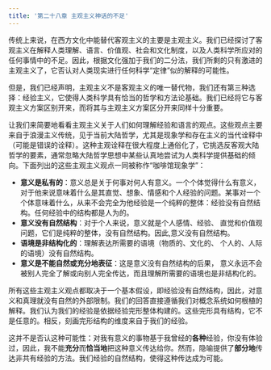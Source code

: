 ```yaml
---
title: '第二十八章 主观主义神话的不足'
---
```


传统上来说，在西方文化中能替代客观主义的主要是主观主义。我们已经探讨了客观主义在解释人类理解、语言、价值观、社会和文化制度，以及人类科学所应对的任何事情中的不足。因此，根据文化强加于我们的二分法，我们所剩的只有激进的主观主义了，它否认对人类现实进行任何科学“定律”似的解释的可能性。

但是，我们已经声明，主观主义不是客观主义的唯一替代物，我们还有第三种选择：经验主义，它使得人类科学具有恰当的哲学和方法论基础。我们已经将它与客观主义方案区别开来，而将其与主观主义方案区分开来同样十分重要。

让我们来简要地看看主观主义关于人们如何理解经验和语言的观点。这些观点主要来自于浪漫主义传统，见于当前大陆哲学，尤其是现象学和存在主义的当代诠释中（可能是错误的诠释）。这种主观诠释在很大程度上通俗化了，它挑选反客观大陆哲学的要素，通常忽略大陆哲学思想中某些认真地尝试为人类科学提供基础的倾向。下面列出的这些主观主义观点一同被称作“咖啡馆现象学”：

- **意义是私有的**：意义总是关于何事对何人有意义。一个个体觉得什么有意义，对于他来说意味着什么是其直觉、想象、情感和个人经验的问题。某事对一个个体意味着什么，从来不会完全为他经验是一个纯粹的整体：经验没有自然结构。任何经验中的结构都是人为的。
- **意义没有自然结构**：对于个人来说，意义就是个人感情、经验、 直觉和价值观问题，它们是纯粹的整体，没有自然结构。因此,意义没有自然结构。
- **语境是非结构化的**：理解表达所需要的语境（物质的、文化的、 个人的、人际的语境）没有自然结构。
- **意义是不能自然或充分地表征**：这是意义没有自然结构的后果， 意义永远不会被别人完全了解或向别人完全传达，而且理解所需要的语境也是非结构化的。

所有这些主观主义观点都取决于一个基本假设，即经验没有自然结构，因此，对意义和真理就没有自然的外部限制。我们的回答直接遵循我们对概念系统如何根植的解释。我们认为我们的经验是依据经验完形整体构建的。这些完形具有结构，它不是任意的。相反，刻画完形结构的维度来自于我们的经验。

这并不是否认这种可能性：对我有意义的事物基于我曾经的**各种**经验，你没有体验过，因此，我不能**充分**而**恰当地**把这种意义传达给你。然而，隐喻提供了**部分地**传达非共有经验的方法。我们经验的自然结构，使得这种传达成为可能。
